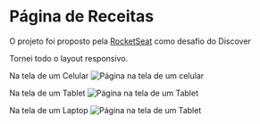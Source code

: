 # Página de Receitas
O projeto foi proposto pela [RocketSeat](https://www.rocketseat.com.br) como desafio do Discover

Tornei todo o layout responsivo.

Na tela de um Celular
![Página na tela de um celular](https://i.imgur.com/bkLkPKw.png)

Na tela de um Tablet
![Página na tela de um Tablet](https://i.imgur.com/Uis02Ev.png)

Na tela de um Laptop
![Página na tela de um Tablet](https://i.imgur.com/QM83EUq.png)